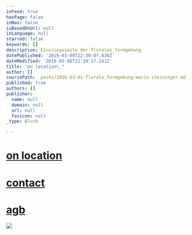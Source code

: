 ```yaml
---
inFeed: true
hasPage: false
inNav: false
isBasedOnUrl: null
inLanguage: null
starred: false
keywords: []
description: Einstiegsseite der floralen_formgebung
datePublished: '2016-03-08T22:30:07.836Z'
dateModified: '2016-03-08T22:29:17.241Z'
title: "on location\_"
author: []
sourcePath: _posts/2016-03-01-florale_formgebung-mario-steininger.md
published: true
authors: []
publisher:
  name: null
  domain: null
  url: null
  favicon: null
_type: Blurb

---
```

# [on location ][0]

# [contact][1]

# [agb][2]
![](https://the-grid-user-content.s3-us-west-2.amazonaws.com/7fb94107-0fc2-4c24-9dea-9723dca3b6d8.jpg)

[0]: https://thegrid.ai/mariosteininger/a7a1c25c-f760-4f7d-a58b-78953020024a/
[1]: https://thegrid.ai/mariosteininger/2bfded09-8e7c-4ea3-91c2-10f185c24950/
[2]: https://thegrid.ai/mariosteininger/46ab1528-8255-4867-8755-cb94b75ec158/